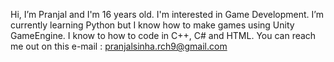 Hi, I’m Pranjal and I'm 16 years old.
I'm interested in Game Development.
I’m currently learning Python but I know how to make games using Unity GameEngine.
I know to how to code in C++, C# and HTML.
You can reach me out on this e-mail : pranjalsinha.rch9@gmail.com
